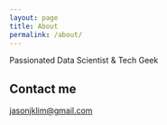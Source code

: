```yaml
---
layout: page
title: About
permalink: /about/
---
```



Passionated Data Scientist & Tech Geek

## Contact me

jasonjklim@gmail.com 



